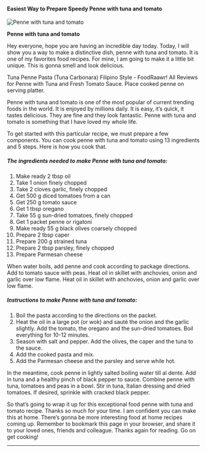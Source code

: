             

#### Easiest Way to Prepare Speedy Penne with tuna and tomato

![Penne with tuna and tomato](https://img-global.cpcdn.com/recipes/dfd21f71a6de92da5a1d8795764957b3/751x532cq70/penne-with-tuna-and-tomato-recipe-main-photo.jpg)

**Penne with tuna and tomato**

Hey everyone, hope you are having an incredible day today. Today, I will show you a way to make a distinctive dish, penne with tuna and tomato. It is one of my favorites food recipes. For mine, I am going to make it a little bit unique. This is gonna smell and look delicious.

Tuna Penne Pasta (Tuna Carbonara) Filipino Style - FoodRaawr! All Reviews for Penne with Tuna and Fresh Tomato Sauce. Place cooked penne on serving platter.

Penne with tuna and tomato is one of the most popular of current trending foods in the world. It is enjoyed by millions daily. It is easy, it’s quick, it tastes delicious. They are fine and they look fantastic. Penne with tuna and tomato is something that I have loved my whole life.

To get started with this particular recipe, we must prepare a few components. You can cook penne with tuna and tomato using 13 ingredients and 5 steps. Here is how you cook that.

##### The ingredients needed to make Penne with tuna and tomato:

1.  Make ready 2 tbsp oil
2.  Take 1 onion finely chopped
3.  Take 2 cloves garlic, finely chopped
4.  Get 500 g diced tomatoes from a can
5.  Get 250 g tomato sauce
6.  Get 1 tbsp oregano
7.  Take 55 g sun-dried tomatoes, finely chopped
8.  Get 1 packet penne or rigatoni
9.  Make ready 55 g black olives coarsely chopped
10.  Prepare 2 tbsp caper
11.  Prepare 200 g strained tuna
12.  Prepare 2 tbsp parsley, finely chopped
13.  Prepare Parmesan cheese

When water boils, add penne and cook according to package directions. Add to tomato sauce with peas. Heat oil in skillet with anchovies, onion and garlic over low flame. Heat oil in skillet with anchovies, onion and garlic over low flame.

##### Instructions to make Penne with tuna and tomato:

1.  Boil the pasta according to the directions on the packet.
2.  Heat the oil in a large pot (or wok) and sauté the onion and the garlic slightly. Add the tomato, the oregano and the sun-dried tomatoes. Boil everything for 10-12 minutes.
3.  Season with salt and pepper. Add the olives, the caper and the tuna to the sauce.
4.  Add the cooked pasta and mix.
5.  Add the Parmesan cheese and the parsley and serve while hot.

In the meantime, cook penne in lightly salted boiling water till al dente. Add in tuna and a healthy pinch of black pepper to sauce. Combine penne with tuna, tomatoes and peas in a bowl. Stir in tuna, Italian dressing and dried tomatoes. If desired, sprinkle with cracked black pepper.

So that’s going to wrap it up for this exceptional food penne with tuna and tomato recipe. Thanks so much for your time. I am confident you can make this at home. There’s gonna be more interesting food at home recipes coming up. Remember to bookmark this page in your browser, and share it to your loved ones, friends and colleague. Thanks again for reading. Go on get cooking!

* * *
